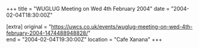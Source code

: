 +++
title = "WUGLUG Meeting on Wed 4th February 2004"
date = "2004-02-04T18:30:00Z"

[extra]
original = "https://uwcs.co.uk/events/wuglug-meeting-on-wed-4th-february-2004-1474488948828/"    
end = "2004-02-04T19:30:00Z"
location = "Cafe Xanana"
+++



